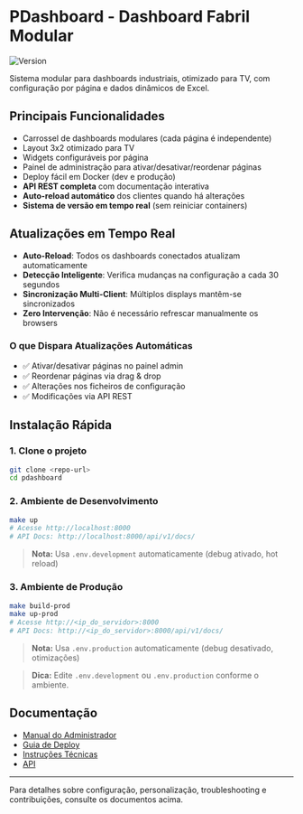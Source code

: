 # PDashboard - Dashboard Fabril Modular

![Version](https://img.shields.io/badge/version-1.0.1)

Sistema modular para dashboards industriais, otimizado para TV, com configuração por página e dados dinâmicos de Excel.

## Principais Funcionalidades
- Carrossel de dashboards modulares (cada página é independente)
- Layout 3x2 otimizado para TV
- Widgets configuráveis por página
- Painel de administração para ativar/desativar/reordenar páginas
- Deploy fácil em Docker (dev e produção)
- **API REST completa** com documentação interativa
- **Auto-reload automático** dos clientes quando há alterações
- **Sistema de versão em tempo real** (sem reiniciar containers)

## Atualizações em Tempo Real
- **Auto-Reload**: Todos os dashboards conectados atualizam automaticamente
- **Detecção Inteligente**: Verifica mudanças na configuração a cada 30 segundos
- **Sincronização Multi-Client**: Múltiplos displays mantêm-se sincronizados
- **Zero Intervenção**: Não é necessário refrescar manualmente os browsers

### O que Dispara Atualizações Automáticas
- ✅ Ativar/desativar páginas no painel admin
- ✅ Reordenar páginas via drag & drop
- ✅ Alterações nos ficheiros de configuração
- ✅ Modificações via API REST

## Instalação Rápida

### 1. Clone o projeto
```bash
git clone <repo-url>
cd pdashboard
```

### 2. Ambiente de Desenvolvimento
```bash
make up
# Acesse http://localhost:8000
# API Docs: http://localhost:8000/api/v1/docs/
```
> **Nota:** Usa `.env.development` automaticamente (debug ativado, hot reload)

### 3. Ambiente de Produção
```bash
make build-prod
make up-prod
# Acesse http://<ip_do_servidor>:8000
# API Docs: http://<ip_do_servidor>:8000/api/v1/docs/
```
> **Nota:** Usa `.env.production` automaticamente (debug desativado, otimizações)

> **Dica:** Edite `.env.development` ou `.env.production` conforme o ambiente.

## Documentação
- [Manual do Administrador](docs/ADMIN.md)
- [Guia de Deploy](docs/DEPLOYMENT.md)
- [Instruções Técnicas](docs/instructions.md)
- [API](docs/API.md)

---

Para detalhes sobre configuração, personalização, troubleshooting e contribuições, consulte os documentos acima. 